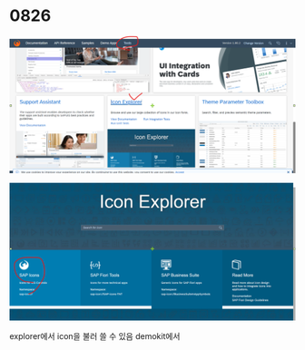 # 0826

![](../../../.gitbook/assets/image%20%28364%29.png)

![](../../../.gitbook/assets/image%20%28363%29.png)

explorer에서 icon을 불러 쓸 수 있음 demokit에서 



